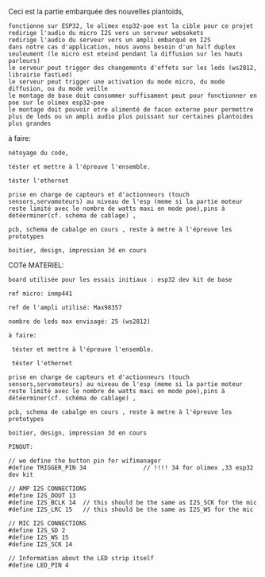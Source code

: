 Ceci est la partie embarquée des nouvelles plantoids,

    fonctionne sur ESP32, le olimex esp32-poe est la cible pour ce projet
    redirige l'audio du micro I2S vers un serveur websokets
    redirige l'audio du serveur vers un ampli embarqué en I2S
    dans notre cas d'application, nous avons besoin d'un half duplex seuleument (le micro est eteind pendant la diffusion sur les hauts parleurs)
    le serveur peut trigger des changements d'effets sur les leds (ws2812, librairie fastLed)
    le serveur peut trigger une activation du mode micro, du mode diffusion, ou du mode veille
    le montage de base doit consommer suffisament peut pour fonctionner en poe sur le olimex esp32-poe
    le montage doit pouvoir etre alimenté de facon externe pour permettre plus de leds ou un ampli audio plus puissant sur certaines plantoides plus grandes

à faire:

    nétoyage du code, 
    
    téster et mettre à l'épreuve l'ensemble.

    téster l'ethernet
     
    prise en charge de capteurs et d'actionneurs (touch sensors,servomoteurs) au niveau de l'esp (meme si la partie moteur reste limité avec le nombre de watts maxi en mode poe),pins à détéerminer(cf. schéma de cablage) , 

    pcb, schema de cabalge en cours , reste à metre à l'épreuve les prototypes

    boitier, design, impression 3d en cours

COTé MATERIEL:

    board utilisée pour les essais initiaux : esp32 dev kit de base

    ref micro: inmp441

    ref de l'ampli utilisé: Max98357

    nombre de leds max envisagé: 25 (ws2812)

    à faire:

     téster et mettre à l'épreuve l'ensemble.

     téster l'ethernet
     
    prise en charge de capteurs et d'actionneurs (touch sensors,servomoteurs) au niveau de l'esp (meme si la partie moteur reste limité avec le nombre de watts maxi en mode poe),pins à détéerminer(cf. schéma de cablage) , 

    pcb, schema de cabalge en cours , reste à metre à l'épreuve les prototypes

    boitier, design, impression 3d en cours

    PINOUT: 
    
    // we define the button pin for wifimanager
    #define TRIGGER_PIN 34                // !!!! 34 for olimex ,33 esp32 dev kit
    
    // AMP I2S CONNECTIONS
    #define I2S_DOUT 13
    #define I2S_BCLK 14  // this should be the same as I2S_SCK for the mic
    #define I2S_LRC 15   // this should be the same as I2S_WS for the mic

    // MIC I2S CONNECTIONS
    #define I2S_SD 2
    #define I2S_WS 15
    #define I2S_SCK 14

    // Information about the LED strip itself
    #define LED_PIN 4
